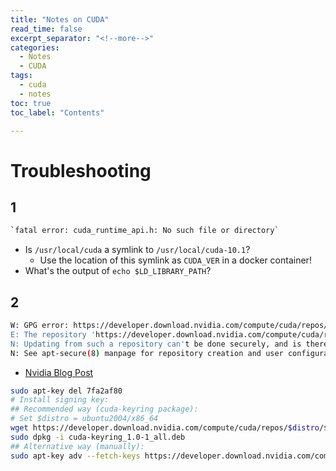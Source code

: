 ```yaml
---
title: "Notes on CUDA"
read_time: false
excerpt_separator: "<!--more-->"
categories:
  - Notes
  - CUDA
tags:
  - cuda
  - notes
toc: true
toc_label: "Contents"

---
```


# Troubleshooting

## 1

```bash
`fatal error: cuda_runtime_api.h: No such file or directory`
```

- Is `/usr/local/cuda` a symlink to `/usr/local/cuda-10.1`?
    - Use the location of this symlink as `CUDA_VER` in a docker container!
- What's the output of `echo $LD_LIBRARY_PATH`?

## 2

```bash
W: GPG error: https://developer.download.nvidia.com/compute/cuda/repos/ubuntu2004/x86_64  InRelease: The following signatures couldn't be verified because the public key is not available: NO_PUBKEY A4B469963BF863CC
E: The repository 'https://developer.download.nvidia.com/compute/cuda/repos/ubuntu2004/x86_64  InRelease' is no longer signed.
N: Updating from such a repository can't be done securely, and is therefore disabled by default.
N: See apt-secure(8) manpage for repository creation and user configuration details.
```

- [Nvidia Blog Post](https://developer.nvidia.com/blog/updating-the-cuda-linux-gpg-repository-key/)

```bash
sudo apt-key del 7fa2af80
# Install signing key:
## Recommended way (cuda-keyring package):
# Set $distro = ubuntu2004/x86_64
wget https://developer.download.nvidia.com/compute/cuda/repos/$distro/$arch/cuda-keyring_1.0-1_all.deb
sudo dpkg -i cuda-keyring_1.0-1_all.deb
## Alternative way (manually):
sudo apt-key adv --fetch-keys https://developer.download.nvidia.com/compute/cuda/repos/$distro/$arch/3bf863cc.pub
```
